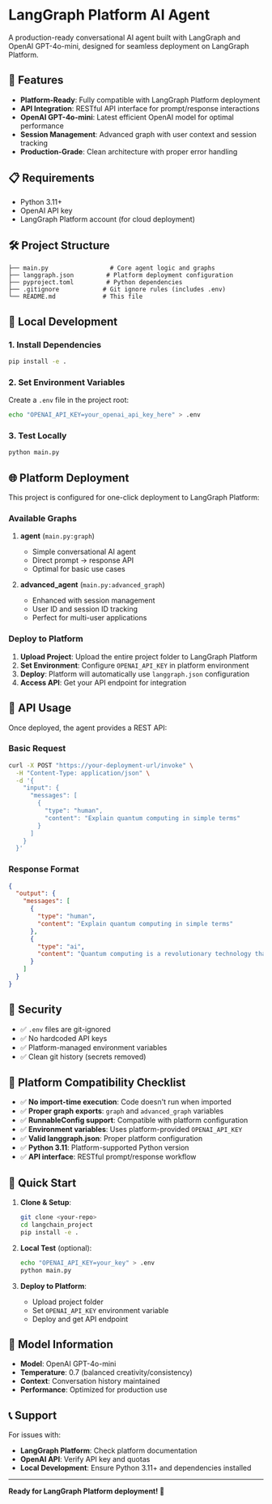 # LangGraph Platform AI Agent

A production-ready conversational AI agent built with LangGraph and OpenAI GPT-4o-mini, designed for seamless deployment on LangGraph Platform.

## 🚀 Features

- **Platform-Ready**: Fully compatible with LangGraph Platform deployment
- **API Integration**: RESTful API interface for prompt/response interactions
- **OpenAI GPT-4o-mini**: Latest efficient OpenAI model for optimal performance
- **Session Management**: Advanced graph with user context and session tracking
- **Production-Grade**: Clean architecture with proper error handling

## 📋 Requirements

- Python 3.11+
- OpenAI API key
- LangGraph Platform account (for cloud deployment)

## 🛠 Project Structure

```
├── main.py                 # Core agent logic and graphs
├── langgraph.json         # Platform deployment configuration
├── pyproject.toml         # Python dependencies
├── .gitignore            # Git ignore rules (includes .env)
└── README.md             # This file
```

## 🔧 Local Development

### 1. Install Dependencies

```bash
pip install -e .
```

### 2. Set Environment Variables

Create a `.env` file in the project root:

```bash
echo "OPENAI_API_KEY=your_openai_api_key_here" > .env
```

### 3. Test Locally

```bash
python main.py
```

## 🌐 Platform Deployment

This project is configured for one-click deployment to LangGraph Platform:

### Available Graphs

1. **agent** (`main.py:graph`)
   - Simple conversational AI agent
   - Direct prompt → response API
   - Optimal for basic use cases

2. **advanced_agent** (`main.py:advanced_graph`) 
   - Enhanced with session management
   - User ID and session ID tracking
   - Perfect for multi-user applications

### Deploy to Platform

1. **Upload Project**: Upload the entire project folder to LangGraph Platform
2. **Set Environment**: Configure `OPENAI_API_KEY` in platform environment
3. **Deploy**: Platform will automatically use `langgraph.json` configuration
4. **Access API**: Get your API endpoint for integration

## 📡 API Usage

Once deployed, the agent provides a REST API:

### Basic Request
```bash
curl -X POST "https://your-deployment-url/invoke" \
  -H "Content-Type: application/json" \
  -d '{
    "input": {
      "messages": [
        {
          "type": "human",
          "content": "Explain quantum computing in simple terms"
        }
      ]
    }
  }'
```

### Response Format
```json
{
  "output": {
    "messages": [
      {
        "type": "human", 
        "content": "Explain quantum computing in simple terms"
      },
      {
        "type": "ai",
        "content": "Quantum computing is a revolutionary technology that..."
      }
    ]
  }
}
```

## 🔐 Security

- ✅ `.env` files are git-ignored
- ✅ No hardcoded API keys
- ✅ Platform-managed environment variables
- ✅ Clean git history (secrets removed)

## 🎯 Platform Compatibility Checklist

- ✅ **No import-time execution**: Code doesn't run when imported
- ✅ **Proper graph exports**: `graph` and `advanced_graph` variables
- ✅ **RunnableConfig support**: Compatible with platform configuration
- ✅ **Environment variables**: Uses platform-provided `OPENAI_API_KEY`
- ✅ **Valid langgraph.json**: Proper platform configuration
- ✅ **Python 3.11**: Platform-supported Python version
- ✅ **API interface**: RESTful prompt/response workflow

## 🚀 Quick Start

1. **Clone & Setup**:
   ```bash
   git clone <your-repo>
   cd langchain_project
   pip install -e .
   ```

2. **Local Test** (optional):
   ```bash
   echo "OPENAI_API_KEY=your_key" > .env
   python main.py
   ```

3. **Deploy to Platform**:
   - Upload project folder
   - Set `OPENAI_API_KEY` environment variable
   - Deploy and get API endpoint

## 🤖 Model Information

- **Model**: OpenAI GPT-4o-mini
- **Temperature**: 0.7 (balanced creativity/consistency)
- **Context**: Conversation history maintained
- **Performance**: Optimized for production use

## 📞 Support

For issues with:
- **LangGraph Platform**: Check platform documentation
- **OpenAI API**: Verify API key and quotas
- **Local Development**: Ensure Python 3.11+ and dependencies installed

---

**Ready for LangGraph Platform deployment! 🚀**
